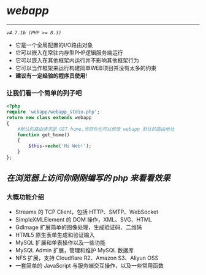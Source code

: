 # *webapp*
---
*`v4.7.1b (PHP >= 8.3)`*
- 它是一个全局配置的I/O路由对象
- 它可以嵌入在常驻内存型PHP逻辑服务端运行
- 它可以嵌入在其他框架内运行并不影响其他框架行为
- 它可以当作框架来运行构建简单WEB项目并没有太多的约束
- **建议有一定经验的程序员使用!**

### 让我们看一个简单的列子吧

```PHP
<?php
require 'webapp/webapp_stdio.php';
return new class extends webapp
{
	#默认的路由请求是 GET home,当然你也可以修改 webapp 默认的路由地址
	function get_home()
	{
		$this->echo('Hi Web!');
	}
};

```

*在浏览器上访问你刚刚编写的 php 来看看效果*
---
### 大概功能介绍
- Streams 的 TCP Client，包括 HTTP、SMTP、WebSocket
- SimpleXMLElement 的 DOM 操作，XML、SVG、HTML
- GdImage 扩展简单的图像处理，生成验证码、二维码
- HTML5 原生表单生成和验证输入
- MySQL 扩展和单表操作以及一些功能
- MySQL Admin 扩展，管理和维护 MySQL 数据库
- NFS 扩展，支持 Cloudflare R2、Amazon S3、Aliyun OSS
- 一套简单的 JavaScript 与服务端交互操作，以及一些常用函数